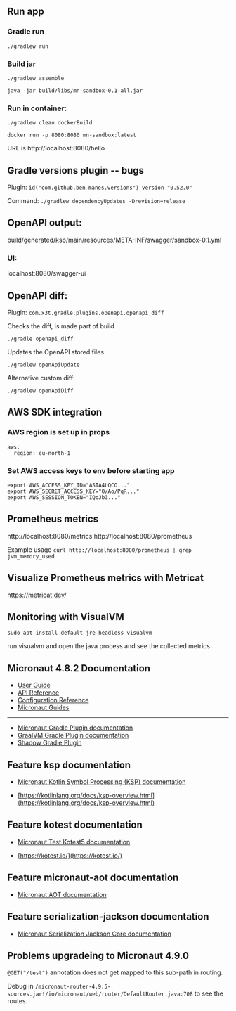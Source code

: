 ## Run app
### Gradle run
`./gradlew run`
### Build jar
`./gradlew assemble`

`java -jar build/libs/mn-sandbox-0.1-all.jar`

### Run in container:
`./gradlew clean dockerBuild`

`docker run -p 8080:8080 mn-sandbox:latest`

URL is http://localhost:8080/hello

## Gradle versions plugin -- bugs
Plugin:
`id("com.github.ben-manes.versions") version "0.52.0"`

Command:
`./gradlew dependencyUpdates -Drevision=release`

## OpenAPI output:
build/generated/ksp/main/resources/META-INF/swagger/sandbox-0.1.yml
### UI:
localhost:8080/swagger-ui


## OpenAPI diff:
Plugin: `com.x3t.gradle.plugins.openapi.openapi_diff` 

Checks the diff, is made part of build
```
./gradle openapi_diff
```
Updates the OpenAPI stored files
```
./gradlew openApiUpdate
```

Alternative custom diff:
```
./gradlew openApiDiff
```



## AWS SDK integration

### AWS region is set up in props
```
aws:
  region: eu-north-1
```

### Set AWS access keys to env before starting app
```declarative
export AWS_ACCESS_KEY_ID="ASIA4LQCO..."
export AWS_SECRET_ACCESS_KEY="0/Ao/PqR..."
export AWS_SESSION_TOKEN="IQoJb3..."
```

## Prometheus metrics
http://localhost:8080/metrics
http://localhost:8080/prometheus

Example usage
`curl http://localhost:8080/prometheus | grep jvm_memory_used`

## Visualize Prometheus metrics with Metricat
https://metricat.dev/


## Monitoring with VisualVM
```declarative
sudo apt install default-jre-headless visualvm
```
run visualvm and open the java process and see the collected metrics


## Micronaut 4.8.2 Documentation

- [User Guide](https://docs.micronaut.io/4.8.2/guide/index.html)
- [API Reference](https://docs.micronaut.io/4.8.2/api/index.html)
- [Configuration Reference](https://docs.micronaut.io/4.8.2/guide/configurationreference.html)
- [Micronaut Guides](https://guides.micronaut.io/index.html)
---

- [Micronaut Gradle Plugin documentation](https://micronaut-projects.github.io/micronaut-gradle-plugin/latest/)
- [GraalVM Gradle Plugin documentation](https://graalvm.github.io/native-build-tools/latest/gradle-plugin.html)
- [Shadow Gradle Plugin](https://gradleup.com/shadow/)
## Feature ksp documentation

- [Micronaut Kotlin Symbol Processing (KSP) documentation](https://docs.micronaut.io/latest/guide/#kotlin)

- [https://kotlinlang.org/docs/ksp-overview.html](https://kotlinlang.org/docs/ksp-overview.html)


## Feature kotest documentation

- [Micronaut Test Kotest5 documentation](https://micronaut-projects.github.io/micronaut-test/latest/guide/#kotest5)

- [https://kotest.io/](https://kotest.io/)


## Feature micronaut-aot documentation

- [Micronaut AOT documentation](https://micronaut-projects.github.io/micronaut-aot/latest/guide/)


## Feature serialization-jackson documentation

- [Micronaut Serialization Jackson Core documentation](https://micronaut-projects.github.io/micronaut-serialization/latest/guide/)


## Problems upgradeing to Micronaut 4.9.0

`@GET("/test")` annotation does not get mapped to this sub-path in routing.

Debug in `/micronaut-router-4.9.5-sources.jar!/io/micronaut/web/router/DefaultRouter.java:708` to see the routes.